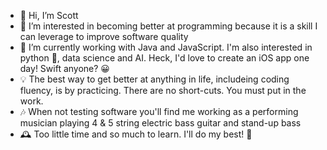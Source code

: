 - 👋 Hi, I’m Scott
- 👀 I’m interested in becoming better at programming because it is a skill I can leverage to improve software quality
- 🌱 I’m currently working with Java and JavaScript. I'm also interested in python 🐍, data science and AI.  Heck, I'd love to create an iOS app one day! Swift anyone? 😀
- 💡 The best way to get better at anything in life, includeing coding fluency, is by practicing.   There are no short-cuts.  You must put in the work.
- 🎶 When not testing software you'll find me working as a performing musician playing 4 & 5 string electric bass guitar and stand-up bass
- 🕰 Too little time and so much to learn. I'll do my best! 🙂

<!---
sbalun/sbalun is a ✨ special ✨ repository because its `README.md` (this file) appears on your GitHub profile.
You can click the Preview link to take a look at your changes.
--->
